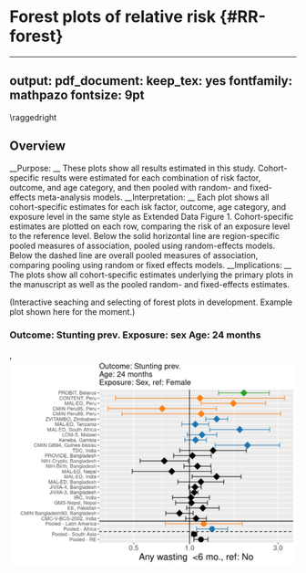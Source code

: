 
# Forest plots of relative risk {#RR-forest}

---
output:
  pdf_document:
    keep_tex: yes
fontfamily: mathpazo
fontsize: 9pt
---

\raggedright

## Overview

__Purpose: __ These plots show all results estimated in this study. Cohort-specific results were estimated for each combination of risk factor, outcome, and age category, and then pooled with random- and fixed-effects meta-analysis models.
__Interpretation: __ Each plot shows all cohort-specific estimates for each isk factor, outcome,  age category, and exposure level in the same style as Extended Data Figure 1. Cohort-specific estimates are plotted on each row, comparing the risk of an exposure level to the reference level.  Below the solid horizontal line are region-specific pooled measures of association, pooled using random-effects models. Below the dashed line are overall pooled measures of association, comparing pooling using random or fixed effects models. 
__Implications: __ The plots show all cohort-specific estimates underlying the primary plots in the manuscript as well as the pooled random- and fixed-effects estimates.




(Interactive seaching and selecting of forest plots in development. Example plot shown here for the moment.)





<!-- ** [Coming soon] Will fill in with all primary forest plots - right now this page is empty due to the file size/difficuty publishing all the plots ** -->


<!-- Group plots by exposure -->

<!-- ```{r  echo=FALSE, results='asis'} -->

<!--   #  df <- d #%>% filter() -->
<!--   # #Dynamic title -->
<!--   # cat(paste0("#### Outcome: ",df$outcome_variable[1]," Exposure: ", df$intervention_variable[1], " Age: ",  df$agecat[1])) -->

<!-- ``` -->



### Outcome: Stunting prev. Exposure: sex Age: 24 months 
,<img src="09-RR-forest-plots_files/figure-html/unnamed-chunk-1-1.png" width="672" />


